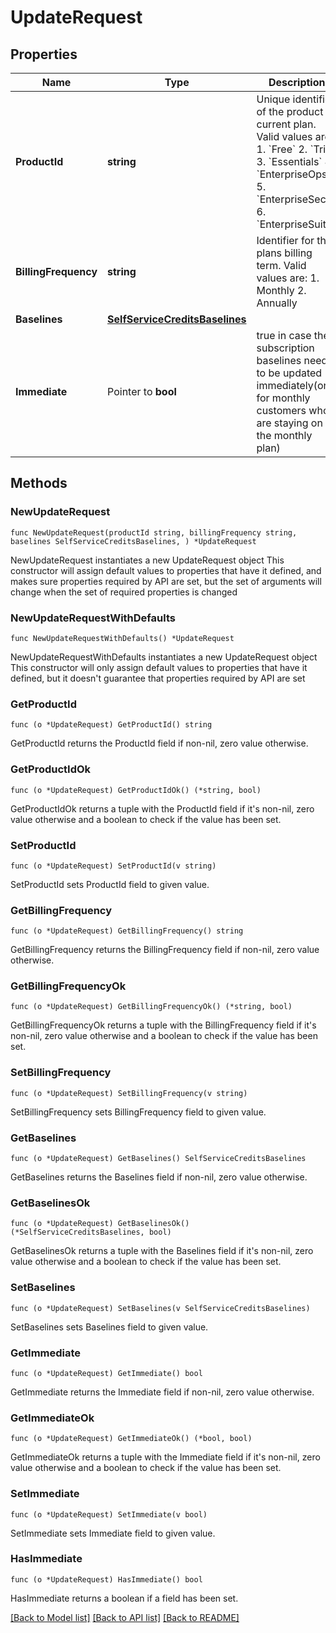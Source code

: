 # UpdateRequest

## Properties

Name | Type | Description | Notes
------------ | ------------- | ------------- | -------------
**ProductId** | **string** | Unique identifier of the product in current plan. Valid values are: 1. &#x60;Free&#x60; 2. &#x60;Trial&#x60; 3. &#x60;Essentials&#x60; 4. &#x60;EnterpriseOps&#x60; 5. &#x60;EnterpriseSec&#x60; 6. &#x60;EnterpriseSuite&#x60;  | 
**BillingFrequency** | **string** | Identifier for the plans billing term. Valid values are:  1. Monthly  2. Annually  | 
**Baselines** | [**SelfServiceCreditsBaselines**](SelfServiceCreditsBaselines.md) |  | 
**Immediate** | Pointer to **bool** | true in case the subscription baselines need to be updated immediately(only for monthly customers who are staying on the monthly plan) | [optional] [default to false]

## Methods

### NewUpdateRequest

`func NewUpdateRequest(productId string, billingFrequency string, baselines SelfServiceCreditsBaselines, ) *UpdateRequest`

NewUpdateRequest instantiates a new UpdateRequest object
This constructor will assign default values to properties that have it defined,
and makes sure properties required by API are set, but the set of arguments
will change when the set of required properties is changed

### NewUpdateRequestWithDefaults

`func NewUpdateRequestWithDefaults() *UpdateRequest`

NewUpdateRequestWithDefaults instantiates a new UpdateRequest object
This constructor will only assign default values to properties that have it defined,
but it doesn't guarantee that properties required by API are set

### GetProductId

`func (o *UpdateRequest) GetProductId() string`

GetProductId returns the ProductId field if non-nil, zero value otherwise.

### GetProductIdOk

`func (o *UpdateRequest) GetProductIdOk() (*string, bool)`

GetProductIdOk returns a tuple with the ProductId field if it's non-nil, zero value otherwise
and a boolean to check if the value has been set.

### SetProductId

`func (o *UpdateRequest) SetProductId(v string)`

SetProductId sets ProductId field to given value.


### GetBillingFrequency

`func (o *UpdateRequest) GetBillingFrequency() string`

GetBillingFrequency returns the BillingFrequency field if non-nil, zero value otherwise.

### GetBillingFrequencyOk

`func (o *UpdateRequest) GetBillingFrequencyOk() (*string, bool)`

GetBillingFrequencyOk returns a tuple with the BillingFrequency field if it's non-nil, zero value otherwise
and a boolean to check if the value has been set.

### SetBillingFrequency

`func (o *UpdateRequest) SetBillingFrequency(v string)`

SetBillingFrequency sets BillingFrequency field to given value.


### GetBaselines

`func (o *UpdateRequest) GetBaselines() SelfServiceCreditsBaselines`

GetBaselines returns the Baselines field if non-nil, zero value otherwise.

### GetBaselinesOk

`func (o *UpdateRequest) GetBaselinesOk() (*SelfServiceCreditsBaselines, bool)`

GetBaselinesOk returns a tuple with the Baselines field if it's non-nil, zero value otherwise
and a boolean to check if the value has been set.

### SetBaselines

`func (o *UpdateRequest) SetBaselines(v SelfServiceCreditsBaselines)`

SetBaselines sets Baselines field to given value.


### GetImmediate

`func (o *UpdateRequest) GetImmediate() bool`

GetImmediate returns the Immediate field if non-nil, zero value otherwise.

### GetImmediateOk

`func (o *UpdateRequest) GetImmediateOk() (*bool, bool)`

GetImmediateOk returns a tuple with the Immediate field if it's non-nil, zero value otherwise
and a boolean to check if the value has been set.

### SetImmediate

`func (o *UpdateRequest) SetImmediate(v bool)`

SetImmediate sets Immediate field to given value.

### HasImmediate

`func (o *UpdateRequest) HasImmediate() bool`

HasImmediate returns a boolean if a field has been set.


[[Back to Model list]](../README.md#documentation-for-models) [[Back to API list]](../README.md#documentation-for-api-endpoints) [[Back to README]](../README.md)


